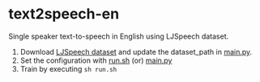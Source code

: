 # text2speech-en

Single speaker text-to-speech in English using LJSpeech dataset.

1. Download [LJSpeech dataset](https://keithito.com/LJ-Speech-Dataset/) and update the dataset_path in [main.py](./main.py).
2. Set the configuration with [run.sh](./run.sh) (or) [main.py](./main.py)
3. Train by executing `sh run.sh`
